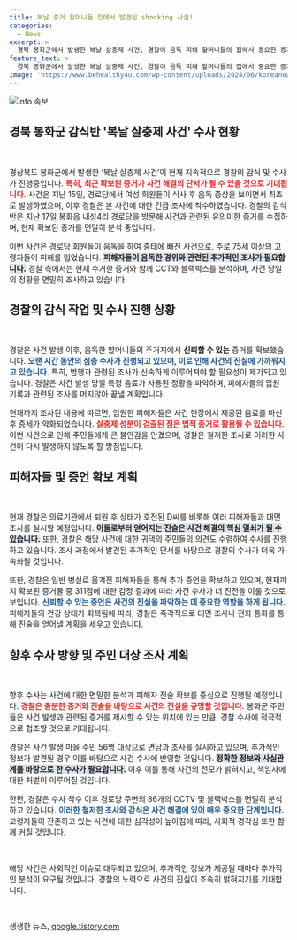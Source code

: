 ```yaml
---
title: 복날 증거 할머니들 집에서 발견된 shocking 사실!
categories:
  - News
excerpt: >
  경북 봉화군에서 발생한 복날 살충제 사건, 경찰이 음독 피해 할머니들의 집에서 중요한 증거를 확보했다. 311점의 감정 물품과 CCTV 분석 중, 사건의 전말이 드러날까? 클릭해 자세한 내용을 확인하세요!
feature_text: >
  경북 봉화군에서 발생한 복날 살충제 사건, 경찰이 음독 피해 할머니들의 집에서 중요한 증거를 확보했다. 311점의 감정 물품과 CCTV 분석 중, 사건의 전말이 드러날까? 클릭해 자세한 내용을 확인하세요!
image: 'https://www.behealthy4u.com/wp-content/uploads/2024/06/koreanews.jpg'
---
```


<p><img src="https://www.behealthy4u.com/wp-content/uploads/2024/06/koreanews.jpg" alt="info 속보" /></p>

<h2 data-ke-size="size26">경북 봉화군 감식반 '복날 살충제 사건' 수사 현황</h2>

<p data-ke-size="size16">&nbsp;</p>

<p>경상북도 봉화군에서 발생한 ‘복날 살충제 사건’이 현재 지속적으로 경찰의 감식 및 수사가 진행중입니다. <b><span style="color: #ee2323;">특히, 최근 확보된 증거가 사건 해결의 단서가 될 수 있을 것으로 기대됩니다.</span></b> 사건은 지난 15일, 경로당에서 여성 회원들이 식사 후 음독 증상을 보이면서 최초로 발생하였으며, 이후 경찰은 본 사건에 대한 긴급 조사에 착수하였습니다. 경찰의 감식반은 지난 17일 봉화읍 내성4리 경로당을 방문해 사건과 관련된 유의미한 증거를 수집하며, 현재 확보된 증거를 면밀히 분석 중입니다. </p>

<p>이번 사건은 경로당 회원들이 음독을 하여 중태에 빠진 사건으로, 주로 75세 이상의 고령자들이 피해를 입었습니다. <b><span style="background-color: #21538527;">피해자들이 음독한 경위와 관련된 추가적인 조사가 필요합니다.</span></b> 경찰 측에서는 현재 수거한 증거와 함께 CCT와 블랙박스를 분석하며, 사건 당일의 정황을 면밀히 조사하고 있습니다. </p>

<h2 data-ke-size="size26">경찰의 감식 작업 및 수사 진행 상황</h2>

<p data-ke-size="size16">&nbsp;</p>

<p>경찰은 사건 발생 이후, 음독한 할머니들의 주거지에서 <strong>신뢰할 수 있는</strong> 증거를 확보했습니다. <b><span style="color: #1a5490;">오랜 시간 동안의 심층 수사가 진행되고 있으며, 이로 인해 사건의 진실에 가까워지고 있습니다.</span></b> 특히, 범행과 관련된 조사가 신속하게 이루어져야 할 필요성이 제기되고 있습니다. 경찰은 사건 발생 당일 특정 음료가 사용된 정황을 파악하며, 피해자들의 입원 기록과 관련된 조사를 머지않아 끝낼 계획입니다.</p>

<p>현재까지 조사된 내용에 따르면, 입원한 피해자들은 사건 현장에서 제공된 음료를 마신 후 증세가 악화되었습니다. <b><span style="color: #ee2323;">살충제 성분이 검출된 점은 법적 증거로 활용될 수 있습니다.</span></b> 이번 사건으로 인해 주민들에게 큰 불안감을 안겼으며, 경찰은 철저한 조사로 이러한 사건이 다시 발생하지 않도록 할 방침입니다. </p>

<h2 data-ke-size="size26">피해자들 및 증언 확보 계획</h2>

<p data-ke-size="size16">&nbsp;</p>

<p>현재 경찰은 의료기관에서 퇴원 후 상태가 호전된 D씨를 비롯해 여러 피해자들과 대면 조사를 실시할 예정입니다. <b><span style="background-color: #21538527;">이들로부터 얻어지는 진술은 사건 해결의 핵심 열쇠가 될 수 있습니다.</span></b> 또한, 경찰은 해당 사건에 대한 귀댁의 주민들의 의견도 수렴하여 수사를 진행하고 있습니다. 조사 과정에서 발견된 추가적인 단서를 바탕으로 경찰의 수사가 더욱 가속화될 것입니다.</p>

<p>또한, 경찰은 일반 병실로 옮겨진 피해자들을 통해 추가 증언을 확보하고 있으며, 현재까지 확보된 증거물 중 311점에 대한 감정 결과에 따라 사건 수사가 더 진전을 이룰 것으로 보입니다. <b><span style="color: #1a5490;">신뢰할 수 있는 증언은 사건의 진실을 파악하는 데 중요한 역할을 하게 됩니다.</span></b> 피해자들의 건강 상태가 회복됨에 따라, 경찰은 즉각적으로 대면 조사나 전화 통화를 통해 진술을 얻어낼 계획을 세우고 있습니다. </p>

<h2 data-ke-size="size26">향후 수사 방향 및 주민 대상 조사 계획</h2>

<p data-ke-size="size16">&nbsp;</p>

<p>향후 수사는 사건에 대한 면밀한 분석과 피해자 진술 확보를 중심으로 진행될 예정입니다. <b><span style="color: #ee2323;">경찰은 충분한 증거와 진술을 바탕으로 사건의 진실을 규명할 것입니다.</span></b> 봉화군 주민들은 사건 발생과 관련된 증거를 제시할 수 있는 위치에 있는 만큼, 경찰 수사에 적극적으로 협조할 것으로 기대됩니다.</p>

<p>경찰은 사건 발생 마을 주민 56명 대상으로 면담과 조사를 실시하고 있으며, 추가적인 정보가 발견될 경우 이를 바탕으로 사건 수사에 반영할 것입니다. <b><span style="background-color: #21538527;">정확한 정보와 사실관계를 바탕으로 한 수사가 필요합니다.</span></b> 이후 이를 통해 사건의 전모가 밝혀지고, 책임자에 대한 처벌이 이루어질 것입니다.</p>

<p>한편, 경찰은 수사 착수 이후 경로당 주변의 86개의 CCTV 및 블랙박스를 면밀히 분석하고 있습니다. <b><span style="color: #1a5490;">이러한 철저한 조사와 감식은 사건 해결에 있어 매우 중요한 단계입니다.</span></b> 고령자들이 잔존하고 있는 사건에 대한 심각성이 높아짐에 따라, 사회적 경각심 또한 함께 커질 것입니다. </p>

<p data-ke-size="size16">&nbsp;</p>

<p>해당 사건은 사회적인 이슈로 대두되고 있으며, 추가적인 정보가 제공될 때마다 추가적인 분석이 요구될 것입니다. 경찰의 노력으로 사건의 진실이 조속히 밝혀지기를 기대합니다. <p data-ke-size="size16">&nbsp;</p></p>
생생한 뉴스, <a href="https://qoogle.tistory.com" rel="dofollow">qoogle.tistory.com</a>


